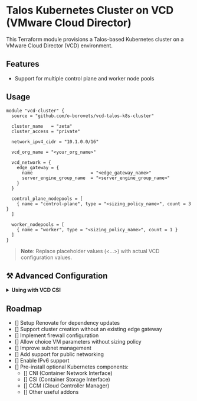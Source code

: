 # Talos Kubernetes Cluster on VCD (VMware Cloud Director)

This Terraform module provisions a Talos-based Kubernetes cluster on a VMware Cloud Director (VCD) environment.

## Features

- Support for multiple control plane and worker node pools

## Usage

```hcl
module "vcd-cluster" {
  source = "github.com/o-borovets/vcd-talos-k8s-cluster"

  cluster_name   = "zeta"
  cluster_access = "private"

  network_ipv4_cidr = "10.1.0.0/16"

  vcd_org_name = "<your_org_name>"

  vcd_network = {
    edge_gateway = {
      name                      = "<edge_gateway_name>"
      server_engine_group_name  = "<server_engine_group_name>"
    }
  }

  control_plane_nodepools = [
    { name = "control-plane", type = "<sizing_policy_name>", count = 3 }
  ]

  worker_nodepools = [
    { name = "worker", type = "<sizing_policy_name>", count = 1 }
  ]
}
```
> **Note**: Replace placeholder values (<...>) with actual VCD configuration values.

<!-- Advanced Configuration -->
## :hammer_and_pick: Advanced Configuration

<!-- Cluster Access -->
<details>
<summary><b>Using with VCD CSI</b></summary>

When using the [cloud-director-named-disk-csi-driver](https://github.com/vmware/cloud-director-named-disk-csi-driver) it’s **mandatory** to set the `disk.enableUUID` virtual machine configuration option to enable disk detection by a node CSI driver.

#### Example

```hcl
module "vcd-cluster" {
  worker_nodepools = [
    {
      extra_parameters = [
        { key = "disk.enableUUID", value = "1" }
      ]
    }
  ]
}
```

</details>


## Roadmap
- [] Setup Renovate for dependency updates
- [] Support cluster creation without an existing edge gateway
- [] Implement firewall configuration
- [] Allow choice VM parameters without sizing policy
- [] Improve subnet management
- [] Add support for public networking
- [] Enable IPv6 support
- [] Pre-install optional Kubernetes components:
  - [] CNI (Container Network Interface)
  - [] CSI (Container Storage Interface)
  - [] CCM (Cloud Controller Manager)
  - [] Other useful addons
